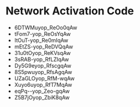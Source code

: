 # Network Activation Code
* 6DTWMuyop_ReOo0qAw
* tFom7-yop_ReOsYqAw
* ItOuT-yop_Re0mIqAw
* mEtZS-yop_ReDVQqAw
* 31u0tOyop_ReKVsqAw
* 3sRAB-yop_RfLZIqAw
* Dy5G9eyop_RfscgqAw
* 8S5pwuyop_RfsAgqAw
* UZaGLOyop_RfM-wqAw
* Xuyo6uyop_RfT7MqAw
* eqPq--yop_Zeo-gqAw
* Z5B7jOyop_ZbiK8qAw